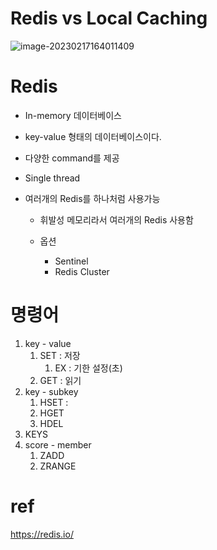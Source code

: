 # Redis vs Local Caching

![image-20230217164011409](md-images/image-20230217164011409.png)



# Redis

* In-memory 데이터베이스

* key-value 형태의 데이터베이스이다. 

* 다양한 command를 제공

* Single thread

* 여러개의 Redis를 하나처럼 사용가능

  * 휘발성 메모리라서 여러개의 Redis 사용함

  * 옵션 
    * Sentinel 
    * Redis Cluster



# 명령어

1. key - value
   1. SET : 저장
      1. EX : 기한 설정(초)
   2. GET : 읽기
2. key - subkey 
   1. HSET : 
   2. HGET
   3. HDEL
3. KEYS
4. score - member
   1. ZADD
   2. ZRANGE



# ref

https://redis.io/